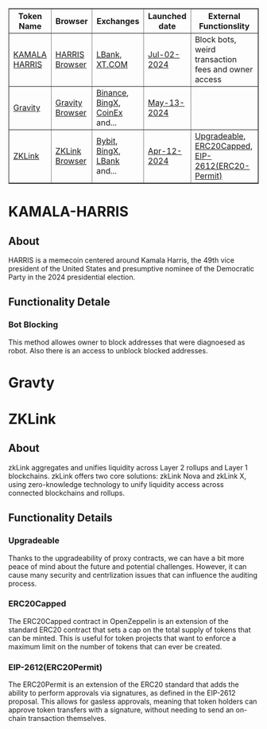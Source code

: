 <table border="1" style="border-collapse: collapse;">
    <thead>
        <tr>
            <th>Token Name</th>
            <th>Browser</th>
            <th>Exchanges</th>
            <th>Launched date</th>
            <th>External Functionslity</th>
        </tr>
    </thead>
    <tbody>
        <tr>
            <td><a href="#KAMALA-HARRIS" target="_blank">KAMALA HARRIS</a></td>
            <td><a href="https://etherscan.io/address/0x155788dd4b3ccd955a5b2d461c7d6504f83f71fa#writeContract" target="_blank">HARRIS Browser</a></td>
            <td><a href="https://www.lbank.com/en-US/trade/harris_usdt/" target="_blank">LBank</a>, <a href="https://www.xt.com/en/trade/harris_usdt" target="_blank">XT.COM</a></td>
            <td>
            <a href="https://etherscan.io/tx/0x182111e9f8808babb49dd5fa6fe47a5bdb695ea94a17a665e400b61114db3bae"target="_blank">Jul-02-2024</a>
            </td>
            <td>
            Block bots, weird transaction fees and owner access
            </td>
        </tr>
         <tr>
            <td><a href="#Gravty" target="_blank">Gravity</a></td>
            <td><a href="https://etherscan.io/token/0x9C7BEBa8F6eF6643aBd725e45a4E8387eF260649" target="_blank">Gravity Browser</a></td>
            <td><a href="https://www.binance.com/en/trade/G_USDT?ref=40896146" target="_blank">Binance</a>, <a href="https://bingx.com/en-us/spot/GUSDT" target="_blank">BingX</a>, <a href="https://www.coinex.com/exchange/g-usdt" target="_blank">CoinEx</a> and...</td>
            <td>
            <a href="https://etherscan.io/tx/0x737492fba9caf3eba8488978f7a6e9a0eaf76d17579b37d745dbb80c1a04a4d2"target="_blank">May-13-2024</a>
            </td>
            <td></td>
        <tr>
            <td><a href="#ZKLink" target="_blank">ZKLink</a></td>
            <td><a href="https://etherscan.io/token/0xfc385a1df85660a7e041423db512f779070fcede#writeProxyContract" target="_blank">ZKLink Browser</a></td>
            <td><a href="https://www.bybit.com/en-US/trade/spot/ZKL/USDT" target="_blank">Bybit</a>, <a href="https://bingx.com/en-us/spot/ZKLUSDT" target="_blank">BingX</a>, <a href="https://www.lbank.com/en-US/trade/zkl_usdt/" target="_blank">LBank</a> and...</td>
            <td>
            <a href="https://etherscan.io/tx/0xf19d9535cefe1c5dae66d26c28a7bcfc1cdd09512b0d684832f2c8a01e40b62f"target="_blank">Apr-12-2024</a>
            </td>
            <td><a href="#Upgradeable">Upgradeable</a>, <a href="#ERC20Capped">ERC20Capped</a>, <a href="#EIP-2612(ERC20Permit)">EIP-2612(ERC20-Permit)</a></td>
        </tr>
    </tbody>
</table>

# KAMALA-HARRIS

## About

HARRIS is a memecoin centered around Kamala Harris, the 49th vice president of the United States and presumptive nominee of the Democratic Party in the 2024 presidential election.

## Functionality Detale

### Bot Blocking

This method allowes owner to block addresses that were diagnoesed as robot. Also there is an access to unblock blocked addresses.

# Gravty

# ZKLink

## About

zkLink aggregates and unifies liquidity across Layer 2 rollups and Layer 1 blockchains. zkLink offers two core solutions: zkLink Nova and zkLink X, using zero-knowledge technology to unify liquidity access across connected blockchains and rollups.

## Functionality Details

### Upgradeable

Thanks to the upgradeability of proxy contracts, we can have a bit more peace of mind about the future and potential challenges.
However, it can cause many security and centrlization issues that can influence the auditing process.

### ERC20Capped

The ERC20Capped contract in OpenZeppelin is an extension of the standard ERC20 contract that sets a cap on the total supply of
tokens that can be minted. This is useful for token projects that want to enforce a maximum limit on the number of tokens that
can ever be created.

### EIP-2612(ERC20Permit)

The ERC20Permit is an extension of the ERC20 standard that adds the ability to perform approvals via signatures, as defined in the EIP-2612 proposal. This allows for gasless approvals, meaning that token holders can approve token transfers with a signature, without needing to send an on-chain transaction themselves.
